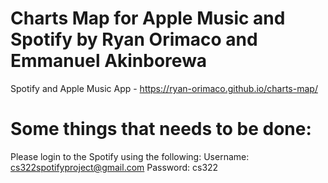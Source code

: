 # Charts Map for Apple Music and Spotify by Ryan Orimaco and Emmanuel Akinborewa
Spotify and Apple Music App - https://ryan-orimaco.github.io/charts-map/

# Some things that needs to be done:
Please login to the Spotify using the following:
Username: cs322spotifyproject@gmail.com	
Password: cs322
